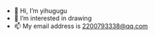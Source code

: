 - 👋 Hi, I’m yihugugu
- 👀 I’m interested in drawing
- 📫 My email address is 2200793338@qq.com

<!---
yihugugu/yihugugu is a ✨ special ✨ repository because its `README.md` (this file) appears on your GitHub profile.
You can click the Preview link to take a look at your changes.
--->
